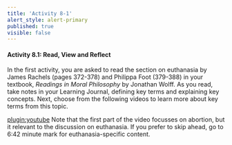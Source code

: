```yaml
---
title: 'Activity 8-1'
alert_style: alert-primary
published: true
visible: false
---
```

#### Activity 8.1: Read, View and Reflect
In the first activity, you are asked to read the section on euthanasia by James Rachels (pages 372-378) and Philippa Foot (379-388) in your textbook, *Readings in Moral Philosophy* by Jonathan Wolff. As you read, take notes in your Learning Journal, defining key terms and explaining key concepts.
Next, choose from the following videos to learn more about key terms from this
topic.

[plugin:youtube](https://www.youtube.com/watch?v=3IsloHmKvWA)
Note that the first part of the video focusses on abortion, but it relevant to the discussion on euthanasia. If you prefer to skip ahead, go to 6:42 minute mark for euthanasia-specific content.
